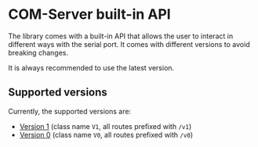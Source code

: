 # COM-Server built-in API

The library comes with a built-in API that allows the user to interact in different ways with the serial port. It comes with different versions to avoid breaking changes. 

It is always recommended to use the latest version.

## Supported versions

Currently, the supported versions are:

- [Version 1](../server/v1) (class name `V1`, all routes prefixed with `/v1`)
- [Version 0](../server/v0) (class name `V0`, all routes prefixed with `/v0`)
